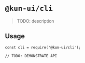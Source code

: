 # `@kun-ui/cli`

> TODO: description

## Usage

```
const cli = require('@kun-ui/cli');

// TODO: DEMONSTRATE API
```
